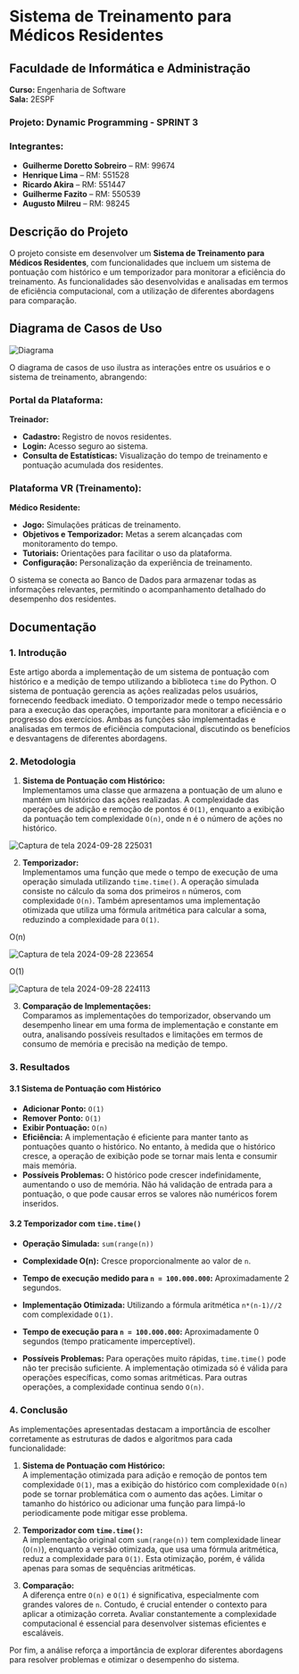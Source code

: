 # Sistema de Treinamento para Médicos Residentes

## Faculdade de Informática e Administração  
**Curso:** Engenharia de Software  
**Sala:** 2ESPF  

### Projeto: Dynamic Programming - SPRINT 3

### Integrantes:
- **Guilherme Doretto Sobreiro** – RM: 99674
- **Henrique Lima** – RM: 551528
- **Ricardo Akira** – RM: 551447
- **Guilherme Fazito** – RM: 550539
- **Augusto Milreu** – RM: 98245 

## Descrição do Projeto

O projeto consiste em desenvolver um **Sistema de Treinamento para Médicos Residentes**, com funcionalidades que incluem um sistema de pontuação com histórico e um temporizador para monitorar a eficiência do treinamento. As funcionalidades são desenvolvidas e analisadas em termos de eficiência computacional, com a utilização de diferentes abordagens para comparação.

## Diagrama de Casos de Uso

![Diagrama](https://github.com/user-attachments/assets/ca7db570-f003-4827-a010-4d79bbb9d075)

O diagrama de casos de uso ilustra as interações entre os usuários e o sistema de treinamento, abrangendo:

### Portal da Plataforma:

**Treinador:**  
- **Cadastro:** Registro de novos residentes.
- **Login:** Acesso seguro ao sistema.
- **Consulta de Estatísticas:** Visualização do tempo de treinamento e pontuação acumulada dos residentes.

### Plataforma VR (Treinamento):

**Médico Residente:**  
- **Jogo:** Simulações práticas de treinamento.
- **Objetivos e Temporizador:** Metas a serem alcançadas com monitoramento do tempo.
- **Tutoriais:** Orientações para facilitar o uso da plataforma.
- **Configuração:** Personalização da experiência de treinamento.

O sistema se conecta ao Banco de Dados para armazenar todas as informações relevantes, permitindo o acompanhamento detalhado do desempenho dos residentes.

## Documentação

### 1. Introdução

Este artigo aborda a implementação de um sistema de pontuação com histórico e a medição de tempo utilizando a biblioteca `time` do Python. O sistema de pontuação gerencia as ações realizadas pelos usuários, fornecendo feedback imediato. O temporizador mede o tempo necessário para a execução das operações, importante para monitorar a eficiência e o progresso dos exercícios. Ambas as funções são implementadas e analisadas em termos de eficiência computacional, discutindo os benefícios e desvantagens de diferentes abordagens.

### 2. Metodologia

1. **Sistema de Pontuação com Histórico:**  
   Implementamos uma classe que armazena a pontuação de um aluno e mantém um histórico das ações realizadas. A complexidade das operações de adição e remoção de pontos é `O(1)`, enquanto a exibição da pontuação tem complexidade `O(n)`, onde n é o número de ações no histórico.
   
![Captura de tela 2024-09-28 225031](https://github.com/user-attachments/assets/c180e455-bf4f-4663-b5f1-a37363989b01)

2. **Temporizador:**  
   Implementamos uma função que mede o tempo de execução de uma operação simulada utilizando `time.time()`. A operação simulada consiste no cálculo da soma dos primeiros `n` números, com complexidade `O(n)`. Também apresentamos uma implementação otimizada que utiliza uma fórmula aritmética para calcular a soma, reduzindo a complexidade para `O(1)`.

O(n)

![Captura de tela 2024-09-28 223654](https://github.com/user-attachments/assets/99cf05c2-c6e9-43c8-b1f2-67d640bbefab)

O(1)

![Captura de tela 2024-09-28 224113](https://github.com/user-attachments/assets/0d6883da-0455-4739-839a-f84034c9f949)

3. **Comparação de Implementações:**  
   Comparamos as implementações do temporizador, observando um desempenho linear em uma forma de implementação e constante em outra, analisando possíveis resultados e limitações em termos de consumo de memória e precisão na medição de tempo.

### 3. Resultados

#### 3.1 Sistema de Pontuação com Histórico

- **Adicionar Ponto:** `O(1)`
- **Remover Ponto:** `O(1)`
- **Exibir Pontuação:** `O(n)`
- **Eficiência:** A implementação é eficiente para manter tanto as pontuações quanto o histórico. No entanto, à medida que o histórico cresce, a operação de exibição pode se tornar mais lenta e consumir mais memória.
- **Possíveis Problemas:** O histórico pode crescer indefinidamente, aumentando o uso de memória. Não há validação de entrada para a pontuação, o que pode causar erros se valores não numéricos forem inseridos.

#### 3.2 Temporizador com `time.time()`

- **Operação Simulada:** `sum(range(n))`
- **Complexidade O(n):** Cresce proporcionalmente ao valor de `n`.
- **Tempo de execução medido para `n = 100.000.000`:** Aproximadamente 2 segundos.
- **Implementação Otimizada:** Utilizando a fórmula aritmética `n*(n-1)//2` com complexidade `O(1)`.
- **Tempo de execução para `n = 100.000.000`:** Aproximadamente 0 segundos (tempo praticamente imperceptível).

- **Possíveis Problemas:** Para operações muito rápidas, `time.time()` pode não ter precisão suficiente. A implementação otimizada só é válida para operações específicas, como somas aritméticas. Para outras operações, a complexidade continua sendo `O(n)`.

### 4. Conclusão

As implementações apresentadas destacam a importância de escolher corretamente as estruturas de dados e algoritmos para cada funcionalidade:

1. **Sistema de Pontuação com Histórico:**  
   A implementação otimizada para adição e remoção de pontos tem complexidade `O(1)`, mas a exibição do histórico com complexidade `O(n)` pode se tornar problemática com o aumento das ações. Limitar o tamanho do histórico ou adicionar uma função para limpá-lo periodicamente pode mitigar esse problema.

2. **Temporizador com `time.time()`:**  
   A implementação original com `sum(range(n))` tem complexidade linear (`O(n)`), enquanto a versão otimizada, que usa uma fórmula aritmética, reduz a complexidade para `O(1)`. Esta otimização, porém, é válida apenas para somas de sequências aritméticas.

3. **Comparação:**  
   A diferença entre `O(n)` e `O(1)` é significativa, especialmente com grandes valores de `n`. Contudo, é crucial entender o contexto para aplicar a otimização correta. Avaliar constantemente a complexidade computacional é essencial para desenvolver sistemas eficientes e escaláveis.

Por fim, a análise reforça a importância de explorar diferentes abordagens para resolver problemas e otimizar o desempenho do sistema.
